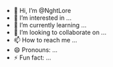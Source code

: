 - 👋 Hi, I’m @NghtLore
- 👀 I’m interested in ...
- 🌱 I’m currently learning ...
- 💞️ I’m looking to collaborate on ...
- 📫 How to reach me ...
- 😄 Pronouns: ...
- ⚡ Fun fact: ...

<!---
NghtLore/NghtLore is a ✨ special ✨ repository because its `README.md` (this file) appears on your GitHub profile.
You can click the Preview link to take a look at your changes.
--->
